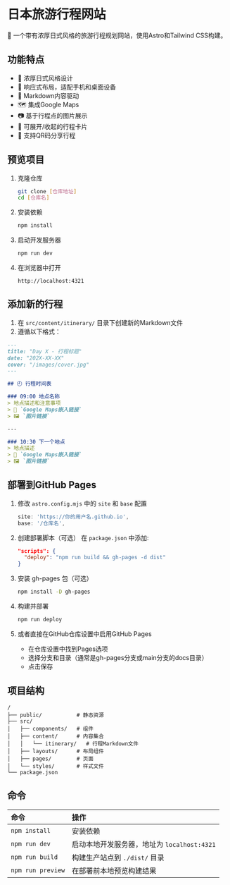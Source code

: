 # 日本旅游行程网站

🏯 一个带有浓厚日式风格的旅游行程规划网站，使用Astro和Tailwind CSS构建。

## 功能特点

- 🗾 浓厚日式风格设计
- 📱 响应式布局，适配手机和桌面设备
- 📝 Markdown内容驱动
- 🗺️ 集成Google Maps
- 📷 基于行程点的图片展示
- 🔄 可展开/收起的行程卡片
- 🔗 支持QR码分享行程

## 预览项目

1. 克隆仓库
   ```bash
   git clone [仓库地址]
   cd [仓库名]
   ```

2. 安装依赖
   ```bash
   npm install
   ```

3. 启动开发服务器
   ```bash
   npm run dev
   ```

4. 在浏览器中打开
   ```
   http://localhost:4321
   ```

## 添加新的行程

1. 在 `src/content/itinerary/` 目录下创建新的Markdown文件
2. 遵循以下格式：

```md
---
title: "Day X - 行程标题"
date: "202X-XX-XX"
cover: "/images/cover.jpg"
---

## 🕘 行程时间表

### 09:00 地点名称
> 地点描述和注意事项
> 📍 `Google Maps嵌入链接`
> 🖼️ `图片链接`

---

### 10:30 下一个地点
> 地点描述
> 📍 `Google Maps嵌入链接`
> 🖼️ `图片链接`
```

## 部署到GitHub Pages

1. 修改 `astro.config.mjs` 中的 `site` 和 `base` 配置
   ```js
   site: 'https://你的用户名.github.io',
   base: '/仓库名',
   ```

2. 创建部署脚本（可选）
   在 `package.json` 中添加:
   ```json
   "scripts": {
     "deploy": "npm run build && gh-pages -d dist"
   }
   ```

3. 安装 gh-pages 包（可选）
   ```bash
   npm install -D gh-pages
   ```

4. 构建并部署
   ```bash
   npm run deploy
   ```

5. 或者直接在GitHub仓库设置中启用GitHub Pages
   - 在仓库设置中找到Pages选项
   - 选择分支和目录（通常是gh-pages分支或main分支的docs目录）
   - 点击保存

## 项目结构

```
/
├── public/           # 静态资源
├── src/
│   ├── components/   # 组件
│   ├── content/      # 内容集合
│   │   └── itinerary/   # 行程Markdown文件
│   ├── layouts/      # 布局组件
│   ├── pages/        # 页面
│   └── styles/       # 样式文件
└── package.json
```

## 命令

| 命令                      | 操作                                           |
| :------------------------ | :----------------------------------------------- |
| `npm install`             | 安装依赖                                        |
| `npm run dev`             | 启动本地开发服务器，地址为 `localhost:4321`      |
| `npm run build`           | 构建生产站点到 `./dist/` 目录                   |
| `npm run preview`         | 在部署前本地预览构建结果                          |
